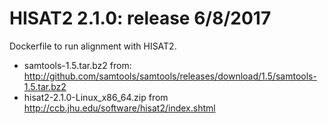 # HISAT2 2.1.0: release 6/8/2017
Dockerfile to run alignment with HISAT2.

- samtools-1.5.tar.bz2 from: http://github.com/samtools/samtools/releases/download/1.5/samtools-1.5.tar.bz2
- hisat2-2.1.0-Linux_x86_64.zip from http://ccb.jhu.edu/software/hisat2/index.shtml
